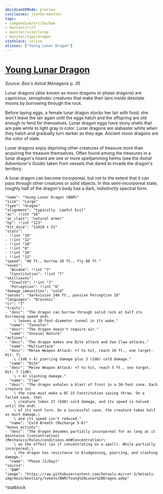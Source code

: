 ```yaml
---
obsidianUIMode: preview
cssclasses: json5e-monster
tags:
- compendium/src/5e/bam
- monster/cr/7
- monster/size/large
- monster/type/dragon
statblock: inline
aliases: ["Young Lunar Dragon"]
---
```

# [Young Lunar Dragon](Mechanics\bestiary\dragon/young-lunar-dragon-bam.md)
*Source: Boo's Astral Menagerie p. 35*  

Lunar dragons (also known as moon dragons or phase dragons) are capricious, xenophobic creatures that make their lairs inside desolate moons by burrowing through the rock.

Before laying eggs, a female lunar dragon stocks her lair with food; she won't leave the lair again until the eggs hatch and the offspring are old enough to fend for themselves. Lunar dragon eggs have stony shells that are pale white to light gray in color. Lunar dragons are alabaster white when they hatch and gradually turn darker as they age. Ancient moon dragons are the color of slate.

Lunar dragons enjoy depriving other creatures of treasure more than acquiring the treasure themselves. Often found among the treasures in a lunar dragon's hoard are one or more spelljamming helms (see the *Astral Adventurer's Guide*) taken from vessels that dared to invade the dragon's territory.

A lunar dragon can become incorporeal, but not to the extent that it can pass through other creatures or solid objects. In this semi-incorporeal state, roughly half of the dragon's body has a dark, indistinctly spectral form.

```statblock
"name": "Young Lunar Dragon (BAM)"
"size": "Large"
"type": "dragon"
"alignment": "typically  Lawful Evil"
"ac": !!int "16"
"ac_class": "natural armor"
"hp": !!int "123"
"hit_dice": "13d10 + 52"
"stats":
- !!int "19"
- !!int "12"
- !!int "18"
- !!int "8"
- !!int "10"
- !!int "13"
"speed": "40 ft., burrow 20 ft., fly 80 ft."
"saves":
  "Wisdom": !!int "3"
  "Constitution": !!int "7"
"skillsaves":
  "Stealth": !!int "7"
  "Perception": !!int "6"
"damage_immunities": "cold"
"senses": "darkvision 240 ft., passive Perception 16"
"languages": "Draconic"
"cr": "7"
"traits":
- "desc": "The dragon can burrow through solid rock at half its burrowing speed and\
    \ leaves a 10-foot-diameter tunnel in its wake."
  "name": "Tunneler"
- "desc": "The dragon doesn't require air."
  "name": "Unusual Nature"
"actions":
- "desc": "The dragon makes one Bite attack and two Claw attacks."
  "name": "Multiattack"
- "desc": "Melee Weapon Attack: +7 to hit, reach 10 ft., one target. Hit: 7\
    \ (1d6 + 4) piercing damage plus 3 (1d6) cold damage."
  "name": "Bite"
- "desc": "Melee Weapon Attack: +7 to hit, reach 5 ft., one target. Hit: 7 (1d6\
    \ + 4) slashing damage."
  "name": "Claw"
- "desc": "The dragon exhales a blast of frost in a 30-foot cone. Each creature in\
    \ the cone must make a DC 15 Constitution saving throw. On a failed save, the\
    \ creature takes 27 (6d8) cold damage, and its speed is halved until the end\
    \ of its next turn. On a successful save, the creature takes half as much damage,\
    \ and its speed isn't reduced."
  "name": "Cold Breath (Recharge 5-6)"
"bonus_actions":
- "desc": "The dragon becomes partially incorporeal for as long as it maintains [concentration](Mechanics/Rules/conditions.md#Concentration)\
    \ on the effect (as if concentrating on a spell). While partially incorporeal,\
    \ the dragon has resistance to bludgeoning, piercing, and slashing damage."
  "name": "Phase (2/Day)"
"source":
- "BAM"
"image": "https://raw.githubusercontent.com/5etools-mirror-3/5etools-img/main/bestiary/tokens/BAM/Young%20Lunar%20Dragon.webp"
```
^statblock